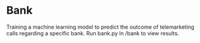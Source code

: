 # Bank
Training a machine learning model to predict the outcome of telemarketing calls regarding a specific bank. Run bank.py in /bank to view results.
